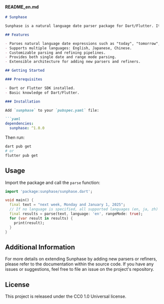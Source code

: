 #### README_en.md

```markdown
# Sunphase

Sunphase is a natural language date parser package for Dart/Flutter. It supports parsing date expressions in multiple languages including English, Japanese, and Chinese. With Sunphase, you can easily extract dates from textual input and work with them in your applications.

## Features

- Parses natural language date expressions such as "today", "tomorrow", "yesterday", "next week", "last month", "Monday", "January 1, 2025", etc.
- Supports multiple languages: English, Japanese, Chinese.
- Customizable parsing and refining pipelines.
- Provides both single date and range mode parsing.
- Extensible architecture for adding new parsers and refiners.

## Getting Started

### Prerequisites

- Dart or Flutter SDK installed.
- Basic knowledge of Dart/Flutter.

### Installation

Add `sunphase` to your `pubspec.yaml` file:

```yaml
dependencies:
  sunphase: ^1.0.0
```

Then run:

```bash
dart pub get
# or
flutter pub get
```

## Usage

Import the package and call the `parse` function:

```dart
import 'package:sunphase/sunphase.dart';

void main() {
  final text = "next week, Monday and January 1, 2025";
  // If no language is specified, all supported languages (en, ja, zh) are used by default.
  final results = parse(text, language: 'en', rangeMode: true);
  for (var result in results) {
    print(result);
  }
}
```

## Additional Information

For more details on extending Sunphase by adding new parsers or refiners, please refer to the documentation within the source code. If you have any issues or suggestions, feel free to file an issue on the project's repository.

## License

This project is released under the CC0 1.0 Universal license.
```